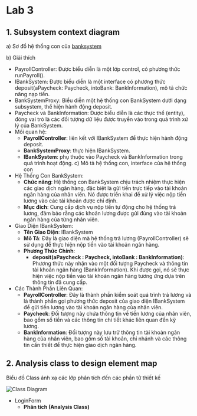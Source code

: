 # Lab 3

## 1. Subsystem context diagram

a) Sơ đồ hệ thống con của [banksystem](https://www.planttext.com/api/plantuml/png/f58zJiCm5DvzYhUrIBG7gAAeWga3KYLEu3fkRJMnW-rKHC3Cm08tA0D28274MWyCxKLy0gw0dJIGjcnuyC_tllVUzzd-ifz3RR0oHPQY3cpkdRqJ3CICRLumaFKZ0SFMIm_bpAsU1IpMou2yPdLG6wgeD6LEOU9M7s9MmGoqis-GEFlaaIX29CLQmnYNIgRfgHGch5Jv4AaFSGnN2C9GXTZokaVe1Y4kV8if9XH69rZCpqlVCcl82SsbvgQBVGfXbCm7qEoEmMVAa3A0C8_4LAeC6ov5LVT7KiNsIgWmt9Hnl8tivRG9BKOjPwpaPUaPkfZeMbyUa5zJ_z3PWJDd7pXS55W0S_OMPjpPzxyU1nrUSAyNxzpR01AkA36D8Wsr_GN7gCsBhllzVOCxX52uiN0GsFE1XbGa_eDz0m00__y30000)
  
b) Giải thích
   - PayrollController: Được biểu diễn là một lớp control, có phương thức runPayroll().
   - IBankSystem: Được biểu diễn là một interface có phương thức deposit(aPaycheck: Paycheck, intoBank: BankInformation), mô tả chức năng nạp tiền.
   - BankSystemProxy: Biểu diễn một hệ thống con BankSystem dưới dạng subsystem, thể hiện hành động deposit.
   - Paycheck và BankInformation: Được biểu diễn là các thực thể (entity), đóng vai trò là các đối tượng dữ liệu được truyền vào trong quá trình xử lý của BankSystem.
   - Mối quan hệ:
     - **PayrollController**: liên kết với IBankSystem để thực hiện hành động deposit.
     -  **BankSystemProxy**: thực hiện IBankSystem.
     -  **IBankSystem**: phụ thuộc vào Paycheck và BankInformation trong quá trình hoạt động.
c) Mô tả hệ thống con, interface của hệ thống con
   - Hệ Thống Con BankSystem:
     - **Chức năng**: Hệ thống con BankSystem chịu trách nhiệm thực hiện các giao dịch ngân hàng, đặc biệt là gửi tiền trực tiếp vào tài khoản ngân hàng của nhân viên. Nó được triển khai để xử lý việc nộp tiền lương vào các tài khoản được chỉ định.
     - **Mục đích**: Cung cấp dịch vụ nộp tiền tự động cho hệ thống trả lương, đảm bảo rằng các khoản lương được gửi đúng vào tài khoản ngân hàng của từng nhân viên.
   - Giao Diện IBankSystem:
     - **Tên Giao Diện**: IBankSystem
     - **Mô Tả**: Đây là giao diện mà hệ thống trả lương (PayrollController) sẽ sử dụng để thực hiện nộp tiền vào tài khoản ngân hàng.
     - **Phương Thức Chính**:
          - **deposit(aPaycheck : Paycheck, intoBank : BankInformation)**: Phương thức này nhận vào một đối tượng Paycheck và thông tin tài khoản ngân hàng (BankInformation). Khi được gọi, nó sẽ thực hiện việc nộp tiền vào tài khoản ngân hàng tương ứng dựa trên thông tin đã cung cấp.
   - Các Thành Phần Liên Quan:
     - **PayrollController**: Đây là thành phần kiểm soát quá trình trả lương và là thành phần gọi phương thức deposit của giao diện IBankSystem để gửi tiền lương vào tài khoản ngân hàng của nhân viên.
     - **Paycheck**: Đối tượng này chứa thông tin về tiền lương của nhân viên, bao gồm số tiền và các thông tin chi tiết khác liên quan đến kỳ lương.
     - **BankInformation**: Đối tượng này lưu trữ thông tin tài khoản ngân hàng của nhân viên, bao gồm số tài khoản, chi nhánh và các thông tin cần thiết để thực hiện giao dịch ngân hàng.

## 2. Analysis class to design element map

Biểu đồ Class ánh xạ các lớp phân tích đến các phần tử thiết kế

![Class Diagram](https://www.planttext.com/api/plantuml/png/V9513e8m44Ntd88BS0M38PgOQ6AY5vYKKHkc7TAE2yxcmYDv1G7158ekkkZyryd_lw_7C_S2Jkw64aNWVRhdgxPRTcQu7q3RZQc96yHWVDO65RXoHgxhchG2qMmNu8AjE2P2DmYdnWkQWbXLEoleBg1ma8xGT6Zqf9sh6wegIRvEqonR1Rux7zAUq6AFH55-afDqV_VD0yTH9mk3E4lPUtQnbAYE7erB6kiPvKzNETgo--8t0000__y30000)

- LoginForm
  - **Phân tích (Analysis Class)**
